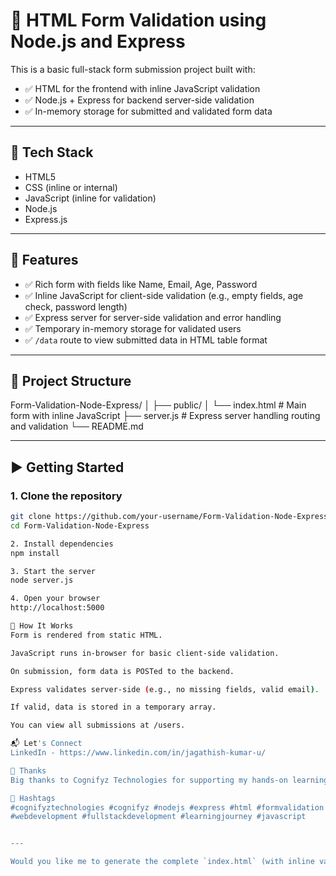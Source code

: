 # 🧾 HTML Form Validation using Node.js and Express

This is a basic full-stack form submission project built with:

- ✅ HTML for the frontend with inline JavaScript validation
- ✅ Node.js + Express for backend server-side validation
- ✅ In-memory storage for submitted and validated form data

---

## 🔧 Tech Stack

- HTML5
- CSS (inline or internal)
- JavaScript (inline for validation)
- Node.js
- Express.js

---

## 🚀 Features

- ✅ Rich form with fields like Name, Email, Age, Password
- ✅ Inline JavaScript for client-side validation (e.g., empty fields, age check, password length)
- ✅ Express server for server-side validation and error handling
- ✅ Temporary in-memory storage for validated users
- ✅ `/data` route to view submitted data in HTML table format

---

## 📁 Project Structure

Form-Validation-Node-Express/
│
├── public/
│ └── index.html # Main form with inline JavaScript
├── server.js # Express server handling routing and validation
└── README.md

---

## ▶️ Getting Started

### 1. Clone the repository
```bash
git clone https://github.com/your-username/Form-Validation-Node-Express.git
cd Form-Validation-Node-Express

2. Install dependencies
npm install

3. Start the server
node server.js

4. Open your browser
http://localhost:5000

🧪 How It Works
Form is rendered from static HTML.

JavaScript runs in-browser for basic client-side validation.

On submission, form data is POSTed to the backend.

Express validates server-side (e.g., no missing fields, valid email).

If valid, data is stored in a temporary array.

You can view all submissions at /users.

📬 Let's Connect
LinkedIn - https://www.linkedin.com/in/jagathish-kumar-u/

🤝 Thanks
Big thanks to Cognifyz Technologies for supporting my hands-on learning journey! 🚀

📌 Hashtags
#cognifyztechnologies #cognifyz #nodejs #express #html #formvalidation
#webdevelopment #fullstackdevelopment #learningjourney #javascript


---

Would you like me to generate the complete `index.html` (with inline validation) and `server.js` (with server-side validation + temporary storage + `/users` route) to match this README?
